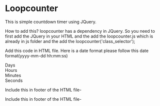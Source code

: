 # Loopcounter
 This is simple countdown timer using JQuery.

 How to add this?
loopcounter has a dependency in JQuery. So you need to first add the JQuery in your HTML and the add the loopcounter.js which is already in js folder and the add the loopcounter('class_selector');

Add this code in HTML file. Here is a date format please follow this date format(yyyy-mm-dd hh:mm:ss)

<div class="first-counter" data-date="2018-06-08 10:20:30"><!-- Date Formate Input yyyy-mm-dd hh:mm:ss -->
	<div><span class="counter-days"></span> Days</div>
	<div><span class="counter-hours"></span> Hours</div>
	<div><span class="counter-minutes"></span> Minutes</div>
	<div><span class="counter-seconds"></span> Seconds</div>
</div>

Include this in footer of the HTML file-
<script src="https://ajax.googleapis.com/ajax/libs/jquery/1.12.2/jquery.min.js"></script>
<script src="./js/loopcounter.js"></script>
<script type="text/javascript">
	$(document).ready(function(){
		loopcounter('first-counter');
		//loopcounter('second-counter');
	});
</script>
Include this in footer of the HTML file-
